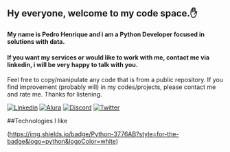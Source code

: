 ## Hy everyone, welcome to my code space.✋
#### My name is Pedro Henrique and i am a Python Developer focused in solutions with data.
#### If you want my services or would like to work with me, contact me via linkedin, i will be very happy to talk with you. 
Feel free to copy/manipulate any code that is from a public repository. If you find improvement (probably will) in my codes/projects, please contact me and rate me. Thanks for listening.   

[![Linkedin](https://img.shields.io/badge/LinkedIn-0077B5?style=for-the-badge&logo=linkedin&logoColor=white)](https://www.linkedin.com/in/pedro-henrique-gonçalves-carlos-525158199/)
[![Alura]()](https://cursos.alura.com.br/user/pedrohgc)
[![Discord](https://img.shields.io/badge/Discord-7289DA?style=for-the-badge&logo=discord&logoColor=white)](discord.com/users/530774929763991572)
[![Twitter](https://img.shields.io/badge/Twitter-1DA1F2?style=for-the-badge&logo=twitter&logoColor=white)](https://twitter.com/PedroHGonsalves)

##Technologies I like

(https://img.shields.io/badge/Python-3776AB?style=for-the-badge&logo=python&logoColor=white)
 
